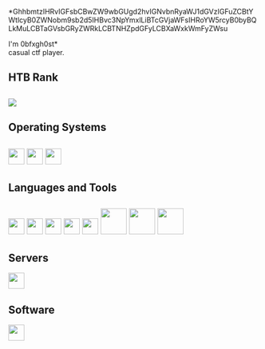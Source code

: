 *GhhbmtzIHRvIGFsbCBwZW9wbGUgd2hvIGNvbnRyaWJ1dGVzIGFuZCBtYWtlcyB0ZWNobm9sb2d5IHBvc3NpYmxlLiBTcGVjaWFsIHRoYW5rcyB0byBQLkMuLCBTaGVsbGRyZWRkLCBTNHZpdGFyLCBXaWxkWmFyZWsu

I'm 0bfxgh0st*  
casual ctf player.  

<h2>HTB Rank<h2>
<img src="http://www.hackthebox.eu/badge/image/717835">

<h2>Operating Systems<h2>
<p align="left">
<img src="https://raw.githubusercontent.com/get-icon/geticon/master/icons/ubuntu.svg" width="32px" height="32px">
<img src="https://raw.githubusercontent.com/get-icon/geticon/master/icons/debian.svg" width="32px" height="32px">
<img src="https://github.com/get-icon/geticon/raw/master/icons/microsoft-windows.svg" width="32px" height="32px">
</p>

<h2>Languages and Tools<h2>
<p align="left"> 
<img src="https://github.com/get-icon/geticon/raw/master/icons/bash.svg" width="32px" height="32px">
<img src="https://github.com/get-icon/geticon/raw/master/icons/python.svg" width="32px" height="32px">
<img src="https://github.com/get-icon/geticon/raw/master/icons/php.svg" width="32px" height="32px">
<img src="https://github.com/get-icon/geticon/raw/master/icons/git-icon.svg" width="32px" height="32px">
<img src="https://raw.githubusercontent.com/get-icon/geticon/master/icons/mysql.svg" width="32px" height="32px">
<img src="https://raw.githubusercontent.com/get-icon/geticon/master/icons/mariadb.svg" width="52px" height="52px">
<img src="https://raw.githubusercontent.com/get-icon/geticon/master/icons/mongodb.svg" width="52px" height="52px">
<img src="https://raw.githubusercontent.com/get-icon/geticon/master/icons/sqlite.svg" width="52px" height="52px">
</p>

<h2>Servers</h2>
<p align="left">
<img src="https://github.com/get-icon/geticon/raw/master/icons/apache.svg" width="32px" height="32px">
</p>

<h2>Software</h2>
<p align="left">
<img src="https://raw.githubusercontent.com/get-icon/geticon/master/icons/xampp.svg" width="32px" height="32px">
</p>
